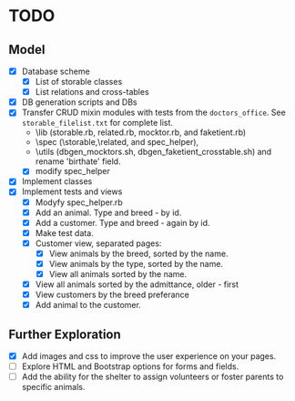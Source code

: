 # TODO #

## Model ##

- [x] Database scheme
  - [x] List of storable classes
  - [x] List relations and cross-tables
- [x] DB generation scripts and DBs
- [x] Transfer CRUD mixin modules with tests from the ```doctors_office```. See ```storable_filelist.txt``` for complete list.
  - \lib (storable.rb, related.rb, mocktor.rb, and faketient.rb)
  - \spec (\storable,\related, and spec_helper),
  - \utils (dbgen_mocktors.sh, dbgen_faketient_crosstable.sh) and rename 'birthate' field.
  - [x] modify spec_helper
- [x] Implement classes
- [x] Implement tests and views
  - [x] Modyfy spec_helper.rb
  - [x] Add an animal.  Type and breed - by id.
  - [x] Add a customer.  Type and breed - again by id.
  - [x] Make test data.
  - [x] Customer view, separated pages:
    - [x] View animals by the breed, sorted by the name.
    - [x] View animals by the type, sorted by the name.
    - [x] View all animals sorted by the name.
  - [x] View all animals sorted by the admittance, older - first
  - [x] View customers by the breed preferance
  - [x] Add animal to the customer.

## Further Exploration ##

- [x] Add images and css to improve the user experience on your pages.
- [ ] Explore HTML and Bootstrap options for forms and fields.
- [ ] Add the ability for the shelter to assign volunteers or foster parents to specific animals.
